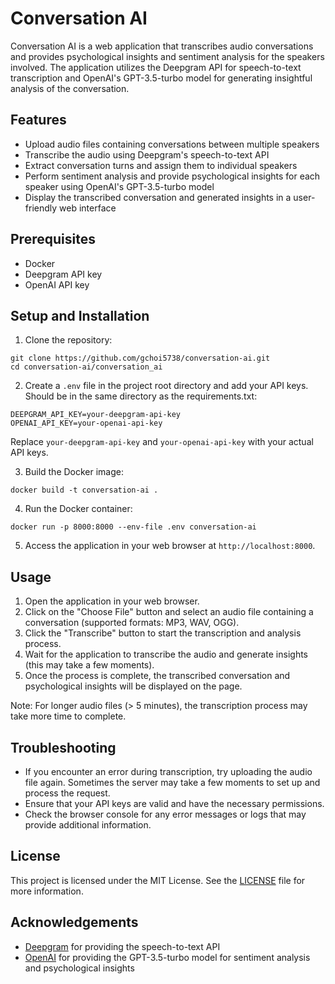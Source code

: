 # Conversation AI

Conversation AI is a web application that transcribes audio conversations and provides psychological insights and sentiment analysis for the speakers involved. The application utilizes the Deepgram API for speech-to-text transcription and OpenAI's GPT-3.5-turbo model for generating insightful analysis of the conversation.

## Features

- Upload audio files containing conversations between multiple speakers
- Transcribe the audio using Deepgram's speech-to-text API
- Extract conversation turns and assign them to individual speakers
- Perform sentiment analysis and provide psychological insights for each speaker using OpenAI's GPT-3.5-turbo model
- Display the transcribed conversation and generated insights in a user-friendly web interface

## Prerequisites

- Docker
- Deepgram API key
- OpenAI API key

## Setup and Installation

1. Clone the repository:
```
git clone https://github.com/gchoi5738/conversation-ai.git
cd conversation-ai/conversation_ai
```

2. Create a `.env` file in the project root directory and add your API keys. Should be in the same directory as the requirements.txt:
```
DEEPGRAM_API_KEY=your-deepgram-api-key
OPENAI_API_KEY=your-openai-api-key
```

Replace `your-deepgram-api-key` and `your-openai-api-key` with your actual API keys.

3. Build the Docker image:
```
docker build -t conversation-ai .
```


4. Run the Docker container:
```
docker run -p 8000:8000 --env-file .env conversation-ai
```

5. Access the application in your web browser at `http://localhost:8000`.

## Usage

1. Open the application in your web browser.
2. Click on the "Choose File" button and select an audio file containing a conversation (supported formats: MP3, WAV, OGG).
3. Click the "Transcribe" button to start the transcription and analysis process.
4. Wait for the application to transcribe the audio and generate insights (this may take a few moments).
5. Once the process is complete, the transcribed conversation and psychological insights will be displayed on the page.

Note: For longer audio files (> 5 minutes), the transcription process may take more time to complete.

## Troubleshooting

- If you encounter an error during transcription, try uploading the audio file again. Sometimes the server may take a few moments to set up and process the request.
- Ensure that your API keys are valid and have the necessary permissions.
- Check the browser console for any error messages or logs that may provide additional information.

## License

This project is licensed under the MIT License. See the [LICENSE](LICENSE) file for more information.

## Acknowledgements

- [Deepgram](https://deepgram.com/) for providing the speech-to-text API
- [OpenAI](https://openai.com/) for providing the GPT-3.5-turbo model for sentiment analysis and psychological insights